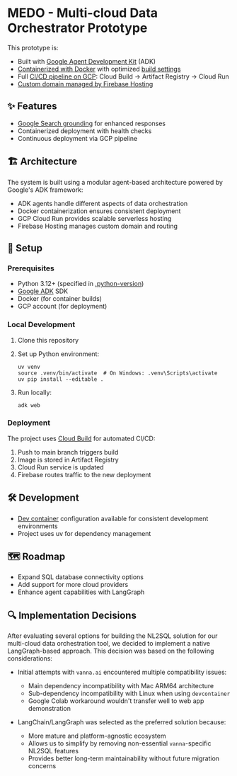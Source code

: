 # MEDO - Multi-cloud Data Orchestrator Prototype

This prototype is:

- Built with [Google Agent Development Kit](https://google.github.io/adk-docs/) (ADK)
- [Containerized with Docker](Dockerfile) with optimized [build settings](.dockerignore)
- Full [CI/CD pipeline on GCP](cloudbuild.yaml): Cloud Build → Artifact Registry → Cloud Run
- [Custom domain managed by Firebase Hosting](firebase.json)

## ✨ Features

- [Google Search grounding](google_search_agent/agent.py) for enhanced responses
- Containerized deployment with health checks
- Continuous deployment via GCP pipeline

## 🏗️ Architecture

The system is built using a modular agent-based architecture powered by Google's ADK framework:

- ADK agents handle different aspects of data orchestration
- Docker containerization ensures consistent deployment
- GCP Cloud Run provides scalable serverless hosting
- Firebase Hosting manages custom domain and routing

## 🚀 Setup

### Prerequisites

- Python 3.12+ (specified in [.python-version](.python-version))
- [Google ADK](https://google.github.io/adk-docs/) SDK
- Docker (for container builds)
- GCP account (for deployment)

### Local Development

1. Clone this repository
2. Set up Python environment:

    ```shell
    uv venv
    source .venv/bin/activate  # On Windows: .venv\Scripts\activate
    uv pip install --editable .
    ```

3. Run locally:

    ```shell
    adk web
    ```

### Deployment

The project uses [Cloud Build](cloudbuild.yaml) for automated CI/CD:

1. Push to main branch triggers build
2. Image is stored in Artifact Registry
3. Cloud Run service is updated
4. Firebase routes traffic to the new deployment

## 🛠️ Development

- [Dev container](.devcontainer/devcontainer.json) configuration available for consistent development environments
- Project uses uv for dependency management

## 🗺️ Roadmap

- Expand SQL database connectivity options
- Add support for more cloud providers
- Enhance agent capabilities with LangGraph

## 🔍 Implementation Decisions

After evaluating several options for building the NL2SQL solution for our multi-cloud data orchestration tool, we decided to implement a native LangGraph-based approach. This decision was based on the following considerations:

- Initial attempts with `vanna.ai` encountered multiple compatibility issues:
  - Main dependency incompatibility with Mac ARM64 architecture
  - Sub-dependency incompatibility with Linux when using `devcontainer`
  - Google Colab workaround wouldn't transfer well to web app demonstration

- LangChain/LangGraph was selected as the preferred solution because:
  - More mature and platform-agnostic ecosystem
  - Allows us to simplify by removing non-essential `vanna`-specific NL2SQL features
  - Provides better long-term maintainability without future migration concerns
